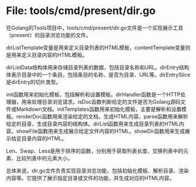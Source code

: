 # File: tools/cmd/present/dir.go

在Golang的Tools项目中，tools/cmd/present/dir.go文件是一个实现展示工具（present）的目录浏览功能的文件。

dirListTemplate变量是用来定义目录列表的HTML模板，contentTemplate变量则是用来定义目录内容的HTML模板。

dirListData结构体用来存储目录列表的数据，包括目录名称和URL。dirEntry结构体表示目录中的一个条目，包括条目的名称、是否为目录、URL等。dirEntrySlice是dirEntry的切片类型。

init函数用来初始化模板，包括解析和设置模板。dirHandler函数是一个HTTP处理器，用来处理目录浏览请求。isDoc函数判断给定的文件是否为Golang源码文件或Markdown文档。initTemplates函数用来初始化模板，主要是解析和设置模板。renderDoc函数用来渲染给定的文档，生成HTML内容。parse函数用来解析给定的目录，生成目录内容的结构体。dirList函数用来生成目录列表的HTML内容。showFile函数用来生成展示给定文件内容的HTML。showDir函数用来生成展示给定目录内容的HTML。

Len、Swap、Less是用于排序的函数，分别用于获取列表长度、交换列表中的元素、比较列表中的元素大小。

总体来说，dir.go文件负责实现目录浏览功能，包括初始化模板、解析目录、渲染内容等。它提供了展示指定目录或文件的功能，并生成对应的HTML内容。

